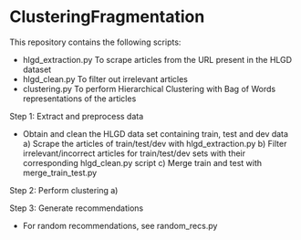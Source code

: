 # ClusteringFragmentation

This repository contains the following scripts: 
- hlgd_extraction.py To scrape articles from the URL present in the HLGD dataset
- hlgd_clean.py To filter out irrelevant articles 
- clustering.py To perform Hierarchical Clustering with Bag of Words representations of the articles 



Step 1: Extract and preprocess data 
- Obtain and clean the HLGD data set containing train, test and dev data
a) Scrape the articles of train/test/dev with hlgd_extraction.py
b) Filter irrelevant/incorrect articles for train/test/dev sets with their corresponding hlgd_clean.py script
c) Merge train and test with merge_train_test.py


Step 2: Perform clustering 
a) 


Step 3: Generate recommendations 
- For random recommendations, see random_recs.py